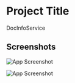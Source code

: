 
# Project Title

DocInfoService


## Screenshots

![App Screenshot](https://lh3.googleusercontent.com/fife/AKsag4OhVyWLUcVU53InySM_YcOYmkrzrh4tVu_tpRNlE0Ht4WiM-lo1Aj2k17GeT8rtn7HuaVbOW5w9qzHGPr0o51q1uX1cCOzmbS2K4xTe3LdiQUGPpBlxcIpxkm6eN69kJ_HvrVGHaaEJEpEnRFn5V7bbeA3ZqoOWCOCg7HwaN-gHTtPD0Pu1MKSCcwcnigAOPp9rOYYm0v2VV7TSznhHv4AnHeaz0zMM2DXAtvgOq1_YHvl4lana1n8-r6Bn6nQ7WiAhoGvkzH15CvW8CQ4cTygzP2osVdRpX8CBfUbfk5ZiC_5cer-_2uC5XGjB_PzNbZuS6Cu-wWriHlaGuLSh8hYH6v0Ls-FQz_PS5Y1QmPgZ4RGOqKL-S9Zy2RzNDS2xKooW87Q2000B1hgq5f96Rb0TP7gv51sDiyWAKJOH-lGqiYGWOgmcZg79m_azVlSvHOXIMdxGDZL_L4gyH5id8cy54sP3iDzErlf1bSv66zzNTQbvNR8WV5wTe0zNRSczPPiC85sNpLZ9v4VI9tdzWgnzqGflQMRo-l7vjRhOJ_rVEUDDE0uXwAFvUl5pRdF0MExJuBpozBWhVebJxmFIUNDvFlXwIZHDn8h9wDe9Fjdy0LtEBdr5ZRj20uVbb0blx-DIlifJ_HFpf3odDbNOo4p5XwytKfaxW0DZnKVpb-X6RE-S-RYWqd9GR2lyhAsBVu1_zfx-F-QZY-skROMMdZeBp-PM7dBSJl6O7_I0JW-t9vTArDMiYcqAlmN9X_tbZHh5ruoKL4LkQ2-t2cb-Bdi4PyEO7F6DTbxzISfIGf5xrmVdyTC3SKETcRZGGpKG2Dkic1DUpm50nBB6r4kei_F_nJUeF7lHGCpapqe2iTuBZMle1y5mULmpDdsuot7Jt72HVgnxqFtl0XSGpNTT3eEIO205bB8QOJnYhYupSD9AMzInOMOHR4Prm7B-9IdDGb3SAEKH9jveOPZeV96m2lwpWb-NJ7CiIBumk8xr-RQPz-LRN1e2rbTTG_9-TVZsbxMZJBZIGmZprJ55mxHiibBamav9dLEylzENTP6jgoapVzqnLP1sgiPnrlXX2DRa9-prL4WHz-T4S__0vf3SNsVhkoHLAjOj8qL7HsbOurOqHdpGlgmwEvgcnOaPgQuXfMgZxKDePcTRg_10uxDSU__tBQNpVpDs4FmkG9tsfgfWF3SV_Qor4GxNtdiJ5pVTQUx3g_k6Mm4ClzOy-5OnmmLlc2ZPmb3-yQM5KzN7yv6zF004Rtg-_-aMuNqPwsiSAd67smxEH4ZEPNsilnAr_iL67hj8KDm1uUpnU6ppKU-8ForlctxcI1VGgLIlopMYxqUrGe2TpDRqsNTmwiQatZnvwqmgSAukWh2W1ldDg3HJ8BMl6sFpnLMe8VZYJC0aVkdcs_CH9e2927Dvq_P_vOEjlxZ86IJbaX27iXJHDak-alDs1OxiYPy9jnNFOzSASKaylhY147GFJu_rllSmYO6cnrFQeqddFrnu0OCEXg4vxBPfIqpraHvU6jS6D0GBRqI4EGSdgXu0QKtsNAi5=w320-h507)

![App Screenshot](https://lh3.googleusercontent.com/fife/AKsag4Nr4BCz0VszVHeOrJGl7omOgzXOnQsG3udLd_We7BRBA7eMBgV810-ebUwuVgvPufBuVM8scS4RpefXK9z4hCozcwLwgCW54SGUmUVxPDxdouIwAvfBsaHBo15CDgvRqv-JXfNtHDF_oWBuVP95fRa2LS17f3R6tJH5WTqUZpAQXO6SEJBUGD_udjEEqE0nVcsXydzQtoGzYpJ23QmiSHDPuft9SQkIDiit-nYN5arj62KnHtyqKXDdLfBLDYMzyw8ndzYfCA2uekshds2WBp75tqeIwn-BcpBuYMux2_kjpBd0cdmwzD9gK9a_xXhPf0wx2-_R3tkYctloOR5vNMS9e083oHCXywyl_OQVp0stKnHna6SUcaPv7eV7WfFFr8nJU_EE7iv_nx2XN33e_-xQrSwpyq5WmU_tPCWw68B_nVSP32OZInFR0XUh7tKIUgXV8u2AcTTe-L6_Al5q5IPYcQR_9c6ktYeIau_JKvk0538xpS6ag4DvTwGA-wfRYZHHzLw6BBaN0IS_EW3WBBF7jHS9SQlqb70dNuZB-GXKz59VbxgkROSWZcXzo7RutrHEkehxHQFGCbUkM13RH9uPO_vVPuuQ2ZCU8W7TO63u9DLczbDjby4VrEMPJgUtuvEddGjmweJVFZXHK1i02Ka4by9n2G6VXt8qIHyMUgh-CG3o8cg-XVu85gfZ4rxXJzt8rQh4s-TBI81nhpKVuLwXGjbbUsdRKxS_U3wiLEKEgcvkgIhTE-X4MFkxr1RAbi-gLieMpqz64Q0FuzT-21ZzDxI8Zis0ZZyTE2CACIRYAnYeMxF_g1VdbUSie9kfM2v8hEXmGrnuU-0cfxmcW6CCmb5orVqozJU-eBcYHpRDX_J7me9VICCQFT5Ddjg6z4X2felc6LgAa42G8yolNbu8Pe5T2zdoRVARUyiELY0ktJX_Qmr5Hws4G4mFdeuYw6-RcFhoabdbqbRnw_xQITaup5nI0EyYYRj2frTLXke40vU2vtD3KgCKJ7Wt1SOJsIpYiIc6z1GufBe8lZ9AM0a7VCFHeKQwkI3He-lCgp13-R0_SocBaCA3lyYnoWjwrQzKzQp9BMenhHyEOu6lyoPxgtFMGYISrGQf3B2ovJQJeHXONzlfvjbZ457WiOtt-iAdyNlPm4dPBvTZc65nfDTTpe-TszLv6Xc5SVLUqHlq28AS1ZtISOIy2S_0XPg21QTBOOFQjQRgqcwHoNpR7D1MELGhjulkU5wkKn6UPCyEQ5jPNUFvWR1_l1qLz8u3kBL5n61GqsXYKFoXrPvJscxrywr_byY6FlQJa-Cmv7v6guAOJUNvKN5QTaBgpj2o3htobsjw6_85ES3djY9H8ukge3dgy-4g46w0kuytgLRlyfjbpdFmmR4or3WjeHuRFaPQMsWUuwzWV1JMZcT4_ytutmhBVid2-uiFtmRjgshBEqEwhOEeoJE-HAijvoxoMn5IDpLBBkSt3ByJp4JrZyCdMDeWDAJa2gODr6iVy-2yXhslkSg6ehTHyOr71YBrFdd53sse4WhvGaBRxAVN=w320-h507)





